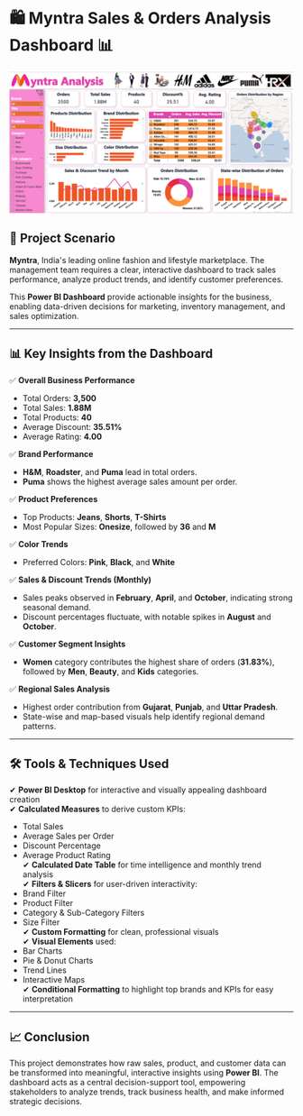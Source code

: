 # 🛍️ Myntra Sales & Orders Analysis Dashboard 📊
![Screenshot 2025-07-03 201333](https://github.com/nehatayde/Myntra-Sales-Orders-Analysis-Dashboard/blob/main/Myntra%20SS.png)

## 📂 Project Scenario

**Myntra**, India's leading online fashion and lifestyle marketplace. The management team requires a clear, interactive dashboard to track sales performance, analyze product trends, and identify customer preferences.

This **Power BI Dashboard** provide actionable insights for the business, enabling data-driven decisions for marketing, inventory management, and sales optimization.

---

## 📊 Key Insights from the Dashboard

✅ **Overall Business Performance**
- Total Orders: **3,500**
- Total Sales: **1.88M**
- Total Products: **40**
- Average Discount: **35.51%**
- Average Rating: **4.00**

✅ **Brand Performance**
- **H&M**, **Roadster**, and **Puma** lead in total orders.
- **Puma** shows the highest average sales amount per order.

✅ **Product Preferences**
- Top Products: **Jeans**, **Shorts**, **T-Shirts**
- Most Popular Sizes: **Onesize**, followed by **36** and **M**

✅ **Color Trends**
- Preferred Colors: **Pink**, **Black**, and **White**

✅ **Sales & Discount Trends (Monthly)**
- Sales peaks observed in **February**, **April**, and **October**, indicating strong seasonal demand.
- Discount percentages fluctuate, with notable spikes in **August** and **October**.

✅ **Customer Segment Insights**
- **Women** category contributes the highest share of orders (**31.83%**), followed by **Men**, **Beauty**, and **Kids** categories.

✅ **Regional Sales Analysis**
- Highest order contribution from **Gujarat**, **Punjab**, and **Uttar Pradesh**.
- State-wise and map-based visuals help identify regional demand patterns.

---

## 🛠️ Tools & Techniques Used

✔ **Power BI Desktop** for interactive and visually appealing dashboard creation  
✔ **Calculated Measures** to derive custom KPIs:
  - Total Sales
  - Average Sales per Order
  - Discount Percentage
  - Average Product Rating  
✔ **Calculated Date Table** for time intelligence and monthly trend analysis  
✔ **Filters & Slicers** for user-driven interactivity:
  - Brand Filter
  - Product Filter
  - Category & Sub-Category Filters
  - Size Filter  
✔ **Custom Formatting** for clean, professional visuals  
✔ **Visual Elements** used:
  - Bar Charts
  - Pie & Donut Charts
  - Trend Lines
  - Interactive Maps  
✔ **Conditional Formatting** to highlight top brands and KPIs for easy interpretation  

---

## 📈 Conclusion

This project demonstrates how raw sales, product, and customer data can be transformed into meaningful, interactive insights using **Power BI**. The dashboard acts as a central decision-support tool, empowering stakeholders to analyze trends, track business health, and make informed strategic decisions.
